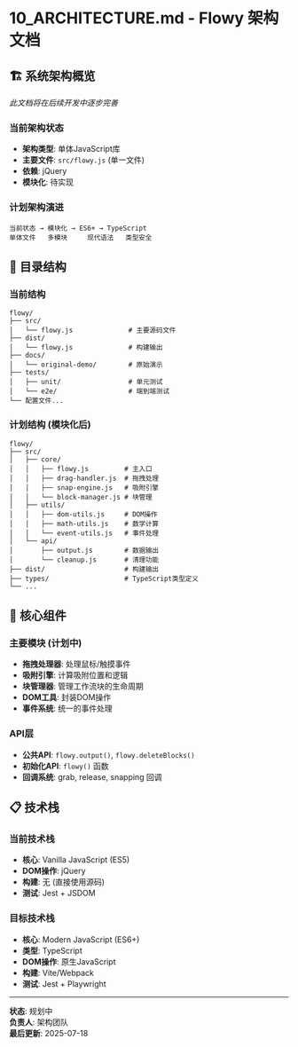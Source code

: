# 10_ARCHITECTURE.md - Flowy 架构文档

## 🏗️ 系统架构概览

*此文档将在后续开发中逐步完善*

### 当前架构状态
- **架构类型**: 单体JavaScript库
- **主要文件**: `src/flowy.js` (单一文件)
- **依赖**: jQuery
- **模块化**: 待实现

### 计划架构演进
```
当前状态 → 模块化 → ES6+ → TypeScript
单体文件   多模块     现代语法   类型安全
```

## 📁 目录结构

### 当前结构
```
flowy/
├── src/
│   └── flowy.js              # 主要源码文件
├── dist/
│   └── flowy.js              # 构建输出
├── docs/
│   └── original-demo/        # 原始演示
├── tests/
│   ├── unit/                 # 单元测试
│   └── e2e/                  # 端到端测试
└── 配置文件...
```

### 计划结构 (模块化后)
```
flowy/
├── src/
│   ├── core/
│   │   ├── flowy.js         # 主入口
│   │   ├── drag-handler.js  # 拖拽处理
│   │   ├── snap-engine.js   # 吸附引擎
│   │   └── block-manager.js # 块管理
│   ├── utils/
│   │   ├── dom-utils.js     # DOM操作
│   │   ├── math-utils.js    # 数学计算
│   │   └── event-utils.js   # 事件处理
│   └── api/
│       ├── output.js        # 数据输出
│       └── cleanup.js       # 清理功能
├── dist/                    # 构建输出
├── types/                   # TypeScript类型定义
└── ...
```

## 🔧 核心组件

### 主要模块 (计划中)
- **拖拽处理器**: 处理鼠标/触摸事件
- **吸附引擎**: 计算吸附位置和逻辑
- **块管理器**: 管理工作流块的生命周期
- **DOM工具**: 封装DOM操作
- **事件系统**: 统一的事件处理

### API层
- **公共API**: `flowy.output()`, `flowy.deleteBlocks()`
- **初始化API**: `flowy()` 函数
- **回调系统**: grab, release, snapping 回调

## 📋 技术栈

### 当前技术栈
- **核心**: Vanilla JavaScript (ES5)
- **DOM操作**: jQuery
- **构建**: 无 (直接使用源码)
- **测试**: Jest + JSDOM

### 目标技术栈
- **核心**: Modern JavaScript (ES6+)
- **类型**: TypeScript
- **DOM操作**: 原生JavaScript
- **构建**: Vite/Webpack
- **测试**: Jest + Playwright

---

**状态**: 规划中  
**负责人**: 架构团队  
**最后更新**: 2025-07-18
